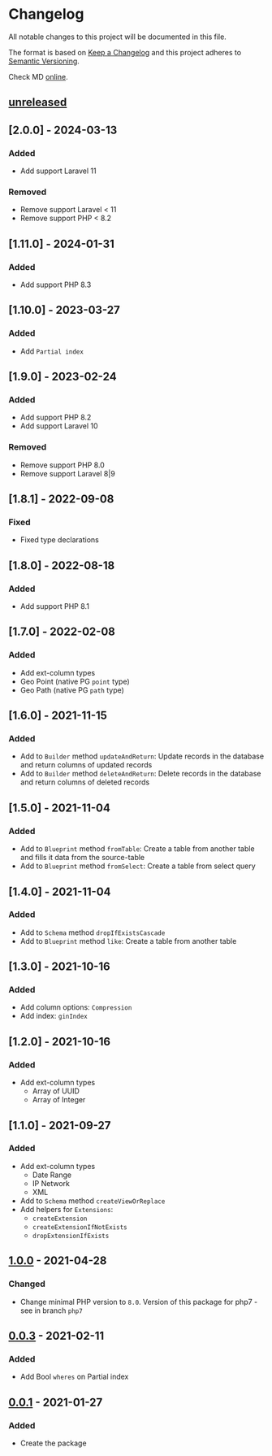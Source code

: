 # Changelog

All notable changes to this project will be documented in this file.

The format is based on [Keep a Changelog][keepachangelog]
and this project adheres to [Semantic Versioning][semver].

Check MD [online][check-online].

## [unreleased]

## [2.0.0] - 2024-03-13

### Added

- Add support Laravel 11

### Removed

- Remove support Laravel < 11
- Remove support PHP < 8.2

## [1.11.0] - 2024-01-31

### Added

- Add support PHP 8.3

## [1.10.0] - 2023-03-27

### Added

- Add `Partial index`

## [1.9.0] - 2023-02-24

### Added

- Add support PHP 8.2
- Add support Laravel 10

### Removed

- Remove support PHP 8.0
- Remove support Laravel 8|9

## [1.8.1] - 2022-09-08

### Fixed

- Fixed type declarations

## [1.8.0] - 2022-08-18

### Added

- Add support PHP 8.1

## [1.7.0] - 2022-02-08

### Added

- Add ext-column types
- Geo Point (native PG `point` type)
- Geo Path (native PG `path` type)

## [1.6.0] - 2021-11-15

### Added

- Add to `Builder` method `updateAndReturn`: Update records in the database and return columns of updated records
- Add to `Builder` method `deleteAndReturn`: Delete records in the database and return columns of deleted records

## [1.5.0] - 2021-11-04

### Added

- Add to `Blueprint` method `fromTable`: Create a table from another table and fills it data from the source-table
- Add to `Blueprint` method `fromSelect`: Create a table from select query

## [1.4.0] - 2021-11-04

### Added

- Add to `Schema` method `dropIfExistsCascade`
- Add to `Blueprint` method `like`: Create a table from another table

## [1.3.0] - 2021-10-16

### Added

- Add column options: `Compression`
- Add index: `ginIndex`

## [1.2.0] - 2021-10-16

### Added

- Add ext-column types
  - Array of UUID
  - Array of Integer

## [1.1.0] - 2021-09-27

### Added

- Add ext-column types
  - Date Range
  - IP Network
  - XML
- Add to `Schema` method `createViewOrReplace`
- Add helpers for `Extensions`:
  - `createExtension`
  - `createExtensionIfNotExists`
  - `dropExtensionIfExists`

## [1.0.0] - 2021-04-28

### Changed

- Change minimal PHP version to `8.0`. Version of this package for php7 - see in branch `php7`

## [0.0.3] - 2021-02-11

### Added

- Add Bool `wheres` on Partial index

## [0.0.1] - 2021-01-27

### Added

- Create the package

[unreleased]: https://github.com/efureev/laravel-support-db/compare/v1.0.0...HEAD

[1.0.0]: https://github.com/efureev/laravel-support-db/releases/tag/v1.0.0

[0.0.3]: https://github.com/efureev/laravel-support-db/releases/tag/v0.0.3

[0.0.2]: https://github.com/efureev/laravel-support-db/releases/tag/v0.0.2

[0.0.1]: https://github.com/efureev/laravel-support-db/releases/tag/v0.0.1

[keepachangelog]:https://keepachangelog.com/en/1.1.0/

[semver]:https://semver.org/spec/v2.0.0.html

[check-online]:https://dlaa.me/markdownlint
